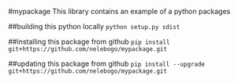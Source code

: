 #mypackage
This library contains an example of a python packages

##building this python locally
`python setup.py sdist`

##installing this package from github
`pip install git+https://github.com/nelebogo/mypackage.git`

##updating this package from github
`pip install --upgrade git+https://github.com/nelebogo/mypackage.git`
